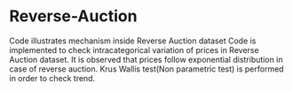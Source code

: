 # Reverse-Auction
Code illustrates mechanism inside Reverse Auction dataset
Code is implemented to check intracategorical variation of prices in Reverse Auction dataset. It is observed that prices follow exponential distribution in case of reverse auction. Krus Wallis test(Non parametric test) is performed in order  to check trend.
